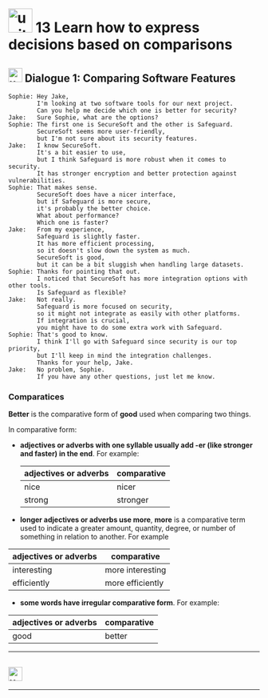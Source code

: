 # <img width="48" height="48" src="https://img.icons8.com/emoji/48/united-kingdom-emoji.png" alt="united-kingdom-emoji"/>  13 Learn how to express decisions based on comparisons

## <img width="28" height="28" src="https://img.icons8.com/emoji/28/united-kingdom-emoji.png" alt="united-kingdom-emoji"/>  Dialogue 1: Comparing Software Features

```
Sophie: Hey Jake,
        I'm looking at two software tools for our next project.
        Can you help me decide which one is better for security?
Jake:   Sure Sophie, what are the options?
Sophie: The first one is SecureSoft and the other is Safeguard.
        SecureSoft seems more user-friendly,
        but I'm not sure about its security features.
Jake:   I know SecureSoft.
        It's a bit easier to use,
        but I think Safeguard is more robust when it comes to security.
        It has stronger encryption and better protection against vulnerabilities.
Sophie: That makes sense.
        SecureSoft does have a nicer interface,
        but if Safeguard is more secure,
        it's probably the better choice.
        What about performance?
        Which one is faster?
Jake:   From my experience,
        Safeguard is slightly faster.
        It has more efficient processing,
        so it doesn't slow down the system as much.
        SecureSoft is good,
        but it can be a bit sluggish when handling large datasets.
Sophie: Thanks for pointing that out.
        I noticed that SecureSoft has more integration options with other tools.
        Is Safeguard as flexible?
Jake:   Not really.
        Safeguard is more focused on security,
        so it might not integrate as easily with other platforms.
        If integration is crucial,
        you might have to do some extra work with Safeguard.
Sophie: That's good to know.
        I think I'll go with Safeguard since security is our top priority,
        but I'll keep in mind the integration challenges.
        Thanks for your help, Jake.
Jake:   No problem, Sophie.
        If you have any other questions, just let me know.
```

### Comparatices

**Better** is the comparative form of **good** used when comparing two things.

In comparative form:

- **adjectives or adverbs with one syllable usually add -er (like stronger and faster) in the end**. For example:

  | adjectives or adverbs  | comparative |
  | ---------------------- | ----------- |
  | nice | nicer |
  | strong | stronger |

- **longer adjectives or adverbs use more**, **more** is a comparative term used to indicate a greater amount, quantity, degree, or number of something in relation to another. For example

 | adjectives or adverbs  | comparative |
 | ---------------------- | ----------- |
 | interesting  | more interesting |
 | efficiently | more efficiently |
  
- **some words have irregular comparative form**. For example:

| adjectives or adverbs  | comparative |
| ---------------------- | ----------- |
| good | better|


---

## <img width="28" height="28" src="https://img.icons8.com/emoji/28/united-kingdom-emoji.png" alt="united-kingdom-emoji"/> 


---
